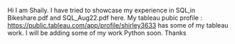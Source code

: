 Hi I am Shaily.
I have tried to showcase my experience in SQL,in Bikeshare.pdf and SQL_Aug22.pdf here.
My tableau pubic profile : https://public.tableau.com/app/profile/shirley3633 has some of my tableau work.
I will be adding some of my work Python soon.
Thanks
